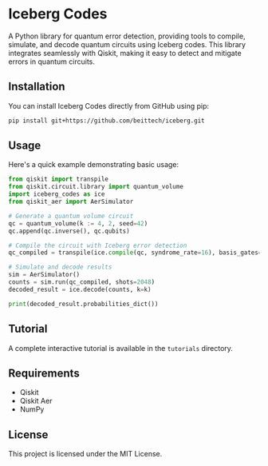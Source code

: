 # Iceberg Codes

A Python library for quantum error detection, providing tools to compile, simulate, and decode quantum circuits using Iceberg codes. This library integrates seamlessly with Qiskit, making it easy to detect and mitigate errors in quantum circuits.

## Installation

You can install Iceberg Codes directly from GitHub using pip:

```bash
pip install git+https://github.com/beittech/iceberg.git
```

## Usage

Here's a quick example demonstrating basic usage:

```python
from qiskit import transpile
from qiskit.circuit.library import quantum_volume
import iceberg_codes as ice
from qiskit_aer import AerSimulator

# Generate a quantum volume circuit
qc = quantum_volume(k := 4, 2, seed=42)
qc.append(qc.inverse(), qc.qubits)

# Compile the circuit with Iceberg error detection
qc_compiled = transpile(ice.compile(qc, syndrome_rate=16), basis_gates=['x', 'z', 'rz', 'rx', 'rzz'])

# Simulate and decode results
sim = AerSimulator()
counts = sim.run(qc_compiled, shots=2048)
decoded_result = ice.decode(counts, k=k)

print(decoded_result.probabilities_dict())
```

## Tutorial

A complete interactive tutorial is available in the `tutorials` directory.

## Requirements

- Qiskit
- Qiskit Aer
- NumPy

## License

This project is licensed under the MIT License.

